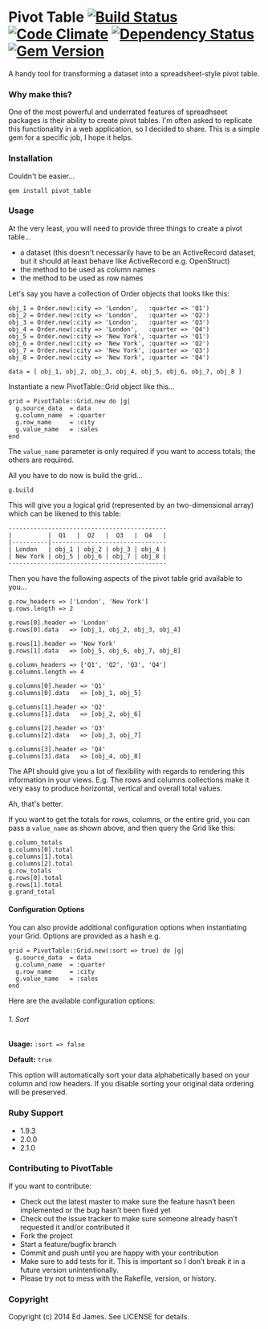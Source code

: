 # Pivot Table  [![Build Status](https://secure.travis-ci.org/edjames/pivot_table.png)](http://travis-ci.org/edjames/pivot_table) [![Code Climate](https://codeclimate.com/github/edjames/pivot_table.png)](https://codeclimate.com/github/edjames/pivot_table) [![Dependency Status](https://gemnasium.com/edjames/pivot_table.png)](https://gemnasium.com/edjames/pivot_table) [![Gem Version](https://badge.fury.io/rb/pivot_table.png)](http://badge.fury.io/rb/pivot_table)

A handy tool for transforming a dataset into a spreadsheet-style pivot table.

### Why make this?

One of the most powerful and underrated features of spreadhseet packages is their ability to create pivot tables. I'm often asked
to replicate this functionality in a web application, so I decided to share. This is a simple gem for a specific job, I hope it helps.

### Installation

Couldn't be easier...

    gem install pivot_table

### Usage

At the very least, you will need to provide three things to create a pivot table...

* a dataset (this doesn't necessarily have to be an ActiveRecord dataset, but it should at least behave like ActiveRecord e.g. OpenStruct)
* the method to be used as column names
* the method to be used as row names

Let's say you have a collection of Order objects that looks like this:

    obj_1 = Order.new(:city => 'London',   :quarter => 'Q1')
    obj_2 = Order.new(:city => 'London',   :quarter => 'Q2')
    obj_3 = Order.new(:city => 'London',   :quarter => 'Q3')
    obj_4 = Order.new(:city => 'London',   :quarter => 'Q4')
    obj_5 = Order.new(:city => 'New York', :quarter => 'Q1')
    obj_6 = Order.new(:city => 'New York', :quarter => 'Q2')
    obj_7 = Order.new(:city => 'New York', :quarter => 'Q3')
    obj_8 = Order.new(:city => 'New York', :quarter => 'Q4')

    data = [ obj_1, obj_2, obj_3, obj_4, obj_5, obj_6, obj_7, obj_8 ]

Instantiate a new PivotTable::Grid object like this...

    grid = PivotTable::Grid.new do |g|
      g.source_data  = data
      g.column_name  = :quarter
      g.row_name     = :city
      g.value_name   = :sales
    end


The `value_name` parameter is only required if you want to access totals;
the others are required.

All you have to do now is build the grid...

    g.build

This will give you a logical grid (represented by an two-dimensional array) which can be likened to this table:

    --------------------------------------------
    |          |  Q1   |  Q2   |  Q3   |  Q4   |
    |----------|--------------------------------
    | London   | obj_1 | obj_2 | obj_3 | obj_4 |
    | New York | obj_5 | obj_6 | obj_7 | obj_8 |
    --------------------------------------------

Then you have the following aspects of the pivot table grid available to you...

    g.row_headers => ['London', 'New York']
    g.rows.length => 2

    g.rows[0].header => 'London'
    g.rows[0].data   => [obj_1, obj_2, obj_3, obj_4]

    g.rows[1].header => 'New York'
    g.rows[1].data   => [obj_5, obj_6, obj_7, obj_8]

    g.column_headers => ['Q1', 'Q2', 'Q3', 'Q4']
    g.columns.length => 4

    g.columns[0].header => 'Q1'
    g.columns[0].data   => [obj_1, obj_5]

    g.columns[1].header => 'Q2'
    g.columns[1].data   => [obj_2, obj_6]

    g.columns[2].header => 'Q3'
    g.columns[2].data   => [obj_3, obj_7]

    g.columns[3].header => 'Q4'
    g.columns[3].data   => [obj_4, obj_8]

The API should give you a lot of flexibility with regards to rendering this information in your views.
E.g. The rows and columns collections make it very easy to produce horizontal, vertical and overall total values.

Ah, that's better.

If you want to get the totals for rows, columns, or the entire grid, you can pass a `value_name` as shown above, and then query the Grid like this:

    g.column_totals
    g.columns[0].total
    g.columns[1].total
    g.columns[2].total
    g.row_totals
    g.rows[0].total
    g.rows[1].total
    g.grand_total

#### Configuration Options

You can also provide additional configuration options when instantiating your Grid. Options are provided as a hash e.g.

    grid = PivotTable::Grid.new(:sort => true) do |g|
      g.source_data  = data
      g.column_name  = :quarter
      g.row_name     = :city
      g.value_name   = :sales
    end

Here are the available configuration options:

###### 1. Sort

**Usage:** `:sort => false`

**Default:** `true`

This option will automatically sort your data alphabetically based on your column and row headers. If you disable sorting your original data ordering will be preserved.


### Ruby Support

* 1.9.3
* 2.0.0
* 2.1.0

### Contributing to PivotTable

If you want to contribute:

* Check out the latest master to make sure the feature hasn’t been implemented or the bug hasn’t been fixed yet
* Check out the issue tracker to make sure someone already hasn’t requested it and/or contributed it
* Fork the project
* Start a feature/bugfix branch
* Commit and push until you are happy with your contribution
* Make sure to add tests for it. This is important so I don’t break it in a future version unintentionally.
* Please try not to mess with the Rakefile, version, or history.

### Copyright

Copyright (c) 2014 Ed James. See LICENSE for details.
